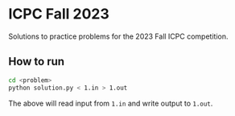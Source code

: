 # ICPC Fall 2023

Solutions to practice problems for the 2023 Fall ICPC competition.

## How to run

```bash
cd <problem>
python solution.py < 1.in > 1.out
```

The above will read input from `1.in` and write output to `1.out`.
